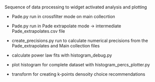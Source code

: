 Sequence of data processing to widget activated analysis and plotting

* Pade.py run in crossfilter mode on main collecrtion

* Pade.py run in Pade extrapolate mode -> intermediate Pade_extrapolates.csv file 

* create_precisions.py run to calculate numerical precisions from the Pade_extrapolates and Main collection files 

* calculate power law fits with histogram_debug.py 

* plot histogram for complete dataset with histogram_percs_plotter.py

* transform for creating k-points densoity choice recommendations
